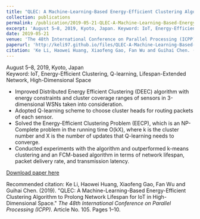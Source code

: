 ```yaml
---
title: "QLEC: A Machine-Learning-Based Energy-Efficient Clustering Algorithm to Prolong Network Lifespan for IoT in High-Dimensional Space"
collection: publications
permalink: /publication/2019-05-21-QLEC-A-Machine-Learning-Based-Energy-Efficient-Clustering-Algorithm-to-Prolong-Network-Lifespan-for-IoT-in-High-Dimensional-Space
excerpt: 'August 5–8, 2019, Kyoto, Japan. Keyword: IoT, Energy-Efficient Clustering, Q-learning, Lifespan-Extended Network, High-Dimensional Space'
date: 2019-05-21
venue: 'The 48th International Conference on Parallel Processing (ICPP)'
paperurl: 'http://keli97.github.io/files/QLEC-A-Machine-Learning-Based-Energy-Efficient-Clustering-Algorithm-to-Prolong-Network-Lifespan-for-IoT-in-High-Dimensional-Space.pdf'
citation: 'Ke Li, Haowei Huang, Xiaofeng Gao, Fan Wu and Guihai Chen. (2019). &quot;QLEC: A Machine-Learning-Based Energy-Efficient Clustering Algorithm to Prolong Network Lifespan for IoT in High-Dimensional Space.&quot; <i>The 48th International Conference on Parallel Processing (ICPP)</i>. Article No. 105. Pages 1–10.'
---
```

August 5–8, 2019, Kyoto, Japan  
Keyword: IoT, Energy-Efficient Clustering, Q-learning, Lifespan-Extended Network, High-Dimensional Space

* Improved Distributed Energy Efficient Clustering (DEEC) algorithm with energy constraints and cluster coverage ranges of sensors in 3-dimensional WSNs taken into consideration.
* Adopted Q-learning scheme to choose cluster heads for routing packets of each sensor.
* Solved the Energy-Efficient Clustering Problem (EECP), which is an NP-Complete problem in the running time O(kX), where k is the cluster number and X is the number of updates that Q-learning needs to converge.
* Conducted experiments with the algorithm and outperformed k-means clustering and an FCM-based algorithm in terms of network lifespan, packet delivery rate, and transmission latency.

[Download paper here](http://keli97.github.io/files/QLEC-A-Machine-Learning-Based-Energy-Efficient-Clustering-Algorithm-to-Prolong-Network-Lifespan-for-IoT-in-High-Dimensional-Space.pdf)

Recommended citation: Ke Li, Haowei Huang, Xiaofeng Gao, Fan Wu and Guihai Chen. (2019). &quot;QLEC: A Machine-Learning-Based Energy-Efficient Clustering Algorithm to Prolong Network Lifespan for IoT in High-Dimensional Space.&quot; <i>The 48th International Conference on Parallel Processing (ICPP)</i>. Article No. 105. Pages 1–10.